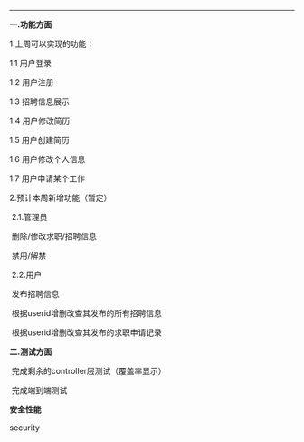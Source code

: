 --------------------

**一.功能方面**

1.上周可以实现的功能：

  1.1 用户登录

  1.2 用户注册

  1.3 招聘信息展示

  1.4 用户修改简历

  1.5 用户创建简历

  1.6 用户修改个人信息

   1.7 用户申请某个工作 

2.预计本周新增功能（暂定）

​    2.1.管理员

​        删除/修改求职/招聘信息

​        禁用/解禁

​    2.2.用户

​       发布招聘信息

​      根据userid增删改查其发布的所有招聘信息

​      根据userid增删改查其发布的求职申请记录



**二.测试方面**

​    完成剩余的controller层测试（覆盖率显示）

​    完成端到端测试



**安全性能**

   security

​    

